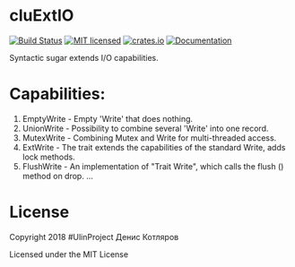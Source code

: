 # cluExtIO

[![Build Status](https://travis-ci.org/clucompany/cluExtIO.svg?branch=master)](https://travis-ci.org/clucompany/cluAtoi)
[![MIT licensed](https://img.shields.io/badge/license-MIT-blue.svg)](./LICENSE)
[![crates.io](http://meritbadge.herokuapp.com/cluextio)](https://crates.io/crates/cluextio)
[![Documentation](https://docs.rs/cluextio/badge.svg)](https://docs.rs/cluextio)

Syntactic sugar extends I/O capabilities.


# Capabilities:
1. EmptyWrite - Empty 'Write' that does nothing.
2. UnionWrite - Possibility to combine several 'Write' into one record.
3. MutexWrite - Combining Mutex and Write for multi-threaded access.
4. ExtWrite - The trait extends the capabilities of the standard Write, adds lock methods.
5. FlushWrite - An implementation of "Trait Write", which calls the flush () method on drop. 
...



# License

Copyright 2018 #UlinProject Денис Котляров

Licensed under the MIT License

